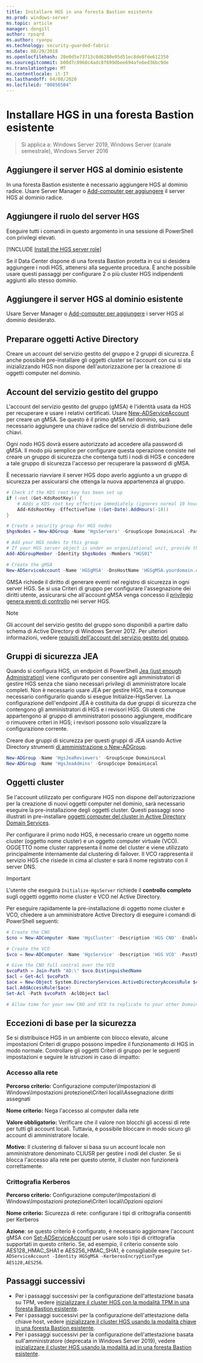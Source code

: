 ```yaml
---
title: Installare HGS in una foresta Bastion esistente
ms.prod: windows-server
ms.topic: article
manager: dongill
author: rpsqrd
ms.author: ryanpu
ms.technology: security-guarded-fabric
ms.date: 08/29/2018
ms.openlocfilehash: 20e0d5e73713c0d6280e95d51ec8de8fde612350
ms.sourcegitcommit: b00d7c8968c4adc8f699dbee694afe6ed36bc9de
ms.translationtype: MT
ms.contentlocale: it-IT
ms.lasthandoff: 04/08/2020
ms.locfileid: "80856584"
---
```

# <a name="install-hgs-in-an-existing-bastion-forest"></a>Installare HGS in una foresta Bastion esistente 

>Si applica a: Windows Server 2019, Windows Server (canale semestrale), Windows Server 2016


## <a name="join-the-hgs-server-to-the-existing-domain"></a>Aggiungere il server HGS al dominio esistente

In una foresta Bastion esistente è necessario aggiungere HGS al dominio radice. Usare Server Manager o [Add-computer per aggiungere](https://go.microsoft.com/fwlink/?LinkId=821564) il server HGS al dominio radice.

## <a name="add-the-hgs-server-role"></a>Aggiungere il ruolo del server HGS

Eseguire tutti i comandi in questo argomento in una sessione di PowerShell con privilegi elevati.

[!INCLUDE [Install the HGS server role](../../../includes/guarded-fabric-install-hgs-server-role.md)] 

Se il Data Center dispone di una foresta Bastion protetta in cui si desidera aggiungere i nodi HGS, attenersi alla seguente procedura.
È anche possibile usare questi passaggi per configurare 2 o più cluster HGS indipendenti aggiunti allo stesso dominio.

## <a name="join-the-hgs-server-to-the-existing-domain"></a>Aggiungere il server HGS al dominio esistente

Usare Server Manager o [Add-computer per aggiungere](https://go.microsoft.com/fwlink/?LinkId=821564) i server HGS al dominio desiderato.

## <a name="prepare-active-directory-objects"></a>Preparare oggetti Active Directory

Creare un account del servizio gestito del gruppo e 2 gruppi di sicurezza.
È anche possibile pre-installare gli oggetti cluster se l'account con cui si sta inizializzando HGS non dispone dell'autorizzazione per la creazione di oggetti computer nel dominio.

## <a name="group-managed-service-account"></a>Account del servizio gestito del gruppo

L'account del servizio gestito del gruppo (gMSA) è l'identità usata da HGS per recuperare e usare i relativi certificati. Usare [New-ADServiceAccount](https://technet.microsoft.com/itpro/powershell/windows/addsadministration/new-adserviceaccount) per creare un gMSA.
Se questo è il primo gMSA nel dominio, sarà necessario aggiungere una chiave radice del servizio di distribuzione delle chiavi.

Ogni nodo HGS dovrà essere autorizzato ad accedere alla password di gMSA.
Il modo più semplice per configurare questa operazione consiste nel creare un gruppo di sicurezza che contenga tutti i nodi di HGS e concedere a tale gruppo di sicurezza l'accesso per recuperare la password di gMSA.

È necessario riavviare il server HGS dopo averlo aggiunto a un gruppo di sicurezza per assicurarsi che ottenga la nuova appartenenza al gruppo.

```powershell
# Check if the KDS root key has been set up
if (-not (Get-KdsRootKey)) {
    # Adds a KDS root key effective immediately (ignores normal 10 hour waiting period)
    Add-KdsRootKey -EffectiveTime ((Get-Date).AddHours(-10))
}

# Create a security group for HGS nodes
$hgsNodes = New-ADGroup -Name 'HgsServers' -GroupScope DomainLocal -PassThru

# Add your HGS nodes to this group
# If your HGS server object is under an organizational unit, provide the full distinguished name instead of "HGS01"
Add-ADGroupMember -Identity $hgsNodes -Members "HGS01"

# Create the gMSA
New-ADServiceAccount -Name 'HGSgMSA' -DnsHostName 'HGSgMSA.yourdomain.com' -PrincipalsAllowedToRetrieveManagedPassword $hgsNodes
```

GMSA richiede il diritto di generare eventi nel registro di sicurezza in ogni server HGS.
Se si usa Criteri di gruppo per configurare l'assegnazione dei diritti utente, assicurarsi che all'account gMSA venga concesso il [privilegio genera eventi di controllo](https://docs.microsoft.com/previous-versions/windows/it-pro/windows-server-2012-R2-and-2012/dn221956%28v=ws.11%29) nei server HGS.

> [!NOTE]
> Gli account del servizio gestito del gruppo sono disponibili a partire dallo schema di Active Directory di Windows Server 2012.
> Per ulteriori informazioni, vedere [requisiti dell'account del servizio gestito del gruppo](https://technet.microsoft.com/library/jj128431.aspx).

## <a name="jea-security-groups"></a>Gruppi di sicurezza JEA

Quando si configura HGS, un endpoint di PowerShell [Jea (just enough Administration)](https://aka.ms/JEAdocs) viene configurato per consentire agli amministratori di gestire HGS senza che siano necessari privilegi di amministratore locale completi.
Non è necessario usare JEA per gestire HGS, ma è comunque necessario configurarlo quando si esegue Initialize-HgsServer.
La configurazione dell'endpoint JEA è costituita da due gruppi di sicurezza che contengono gli amministratori di HGS e i revisori HGS.
Gli utenti che appartengono al gruppo di amministratori possono aggiungere, modificare o rimuovere criteri in HGS; i revisori possono solo visualizzare la configurazione corrente.

Creare due gruppi di sicurezza per questi gruppi di JEA usando Active Directory strumenti [di amministrazione o New-ADGroup](https://technet.microsoft.com/itpro/powershell/windows/addsadministration/new-adgroup).

```powershell
New-ADGroup -Name 'HgsJeaReviewers' -GroupScope DomainLocal
New-ADGroup -Name 'HgsJeaAdmins' -GroupScope DomainLocal
```

## <a name="cluster-objects"></a>Oggetti cluster

Se l'account utilizzato per configurare HGS non dispone dell'autorizzazione per la creazione di nuovi oggetti computer nel dominio, sarà necessario eseguire la pre-installazione degli oggetti cluster.
Questi passaggi sono illustrati in pre-installare [oggetti computer del cluster in Active Directory Domain Services](https://technet.microsoft.com/library/dn466519(v=ws.11).aspx).

Per configurare il primo nodo HGS, è necessario creare un oggetto nome cluster (oggetto nome cluster) e un oggetto computer virtuale (VCO).
OGGETTO nome cluster rappresenta il nome del cluster e viene utilizzato principalmente internamente dal clustering di failover.
Il VCO rappresenta il servizio HGS che risiede in cima al cluster e sarà il nome registrato con il server DNS.

> [!IMPORTANT]
> L'utente che eseguirà `Initialize-HgsServer` richiede il **controllo completo** sugli oggetti oggetto nome cluster e VCO nel Active Directory.

Per eseguire rapidamente la pre-installazione di oggetto nome cluster e VCO, chiedere a un amministratore Active Directory di eseguire i comandi di PowerShell seguenti:

```powershell
# Create the CNO
$cno = New-ADComputer -Name 'HgsCluster' -Description 'HGS CNO' -Enabled $false -Passthru

# Create the VCO
$vco = New-ADComputer -Name 'HgsService' -Description 'HGS VCO' -Passthru

# Give the CNO full control over the VCO
$vcoPath = Join-Path "AD:\" $vco.DistinguishedName
$acl = Get-Acl $vcoPath
$ace = New-Object System.DirectoryServices.ActiveDirectoryAccessRule $cno.SID, "GenericAll", "Allow"
$acl.AddAccessRule($ace)
Set-Acl -Path $vcoPath -AclObject $acl

# Allow time for your new CNO and VCO to replicate to your other Domain Controllers before continuing
```

## <a name="security-baseline-exceptions"></a>Eccezioni di base per la sicurezza

Se si distribuisce HGS in un ambiente con blocco elevato, alcune impostazioni Criteri di gruppo possono impedire il funzionamento di HGS in modo normale.
Controllare gli oggetti Criteri di gruppo per le seguenti impostazioni e seguire le istruzioni in caso di impatto:

### <a name="network-logon"></a>Accesso alla rete

**Percorso criterio:** Configurazione computer\Impostazioni di Windows\Impostazioni protezione\Criteri locali\Assegnazione diritti assegnati

**Nome criterio:** Nega l'accesso al computer dalla rete

**Valore obbligatorio:** Verificare che il valore non blocchi gli accessi di rete per tutti gli account locali. Tuttavia, è possibile bloccare in modo sicuro gli account di amministratore locale.

**Motivo:** Il clustering di failover si basa su un account locale non amministratore denominato CLIUSR per gestire i nodi del cluster. Se si blocca l'accesso alla rete per questo utente, il cluster non funzionerà correttamente.

### <a name="kerberos-encryption"></a>Crittografia Kerberos

**Percorso criterio:** Configurazione computer\Impostazioni di Windows\Impostazioni protezione\Criteri locali\Opzioni opzioni

**Nome criterio:** Sicurezza di rete: configurare i tipi di crittografia consentiti per Kerberos

**Azione**: se questo criterio è configurato, è necessario aggiornare l'account gMSA con [Set-ADServiceAccount](https://docs.microsoft.com/powershell/module/addsadministration/set-adserviceaccount?view=win10-ps) per usare solo i tipi di crittografia supportati in questo criterio. Se, ad esempio, il criterio consente solo AES128\_HMAC\_SHA1 e AES256\_HMAC\_SHA1, è consigliabile eseguire `Set-ADServiceAccount -Identity HGSgMSA -KerberosEncryptionType AES128,AES256`.



## <a name="next-steps"></a>Passaggi successivi

- Per i passaggi successivi per la configurazione dell'attestazione basata su TPM, vedere [inizializzare il cluster HGS con la modalità TPM in una foresta Bastion esistente](guarded-fabric-initialize-hgs-tpm-mode-bastion.md).
- Per i passaggi successivi per la configurazione dell'attestazione della chiave host, vedere [inizializzare il cluster HGS usando la modalità chiave in una foresta Bastion esistente](guarded-fabric-initialize-hgs-key-mode-bastion.md).
- Per i passaggi successivi per la configurazione dell'attestazione basata sull'amministratore (deprecata in Windows Server 2019), vedere [inizializzare il cluster HGS usando la modalità ad in una foresta Bastion esistente](guarded-fabric-initialize-hgs-ad-mode-bastion.md).

